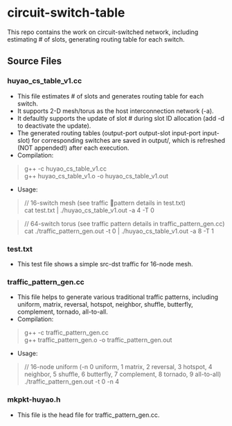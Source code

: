 # circuit-switch-table
This repo contains the work on circuit-switched network, including estimating # of slots, generating routing table for each switch.
## Source Files
### huyao_cs_table_v1.cc
* This file estimates # of slots and generates routing table for each switch.
* It supports 2-D mesh/torus as the host interconnection network (-a).
* It defaultly supports the update of slot # during slot ID allocation (add -d to deactivate the update).
* The generated routing tables (output-port output-slot input-port input-slot) for corresponding switches are saved in output/, which is refreshed (NOT appended!) after each execution.
* Compilation:
> g++ -c huyao_cs_table_v1.cc  
> g++ huyao_cs_table_v1.o -o huyao_cs_table_v1.out
* Usage: 
> // 16-switch mesh (see traffic pattern details in test.txt)  
> cat test.txt | ./huyao_cs_table_v1.out -a 4 -T 0 

> // 64-switch torus (see traffic pattern details in traffic_pattern_gen.cc)  
> cat ./traffic_pattern_gen.out -t 0 | ./huyao_cs_table_v1.out -a 8 -T 1
### test.txt
* This test file shows a simple src-dst traffic for 16-node mesh.
### traffic_pattern_gen.cc
* This file helps to generate various traditional traffic patterns, including uniform, matrix, reversal, hotspot, neighbor, shuffle, butterfly, complement, tornado, all-to-all.
* Compilation:
> g++ -c traffic_pattern_gen.cc  
> g++ traffic_pattern_gen.o -o traffic_pattern_gen.out
* Usage:
> // 16-node uniform (-n 0 uniform, 1 matrix, 2 reversal, 3 hotspot, 4 neighbor, 5 shuffle, 6 butterfly, 7 complement, 8 tornado, 9 all-to-all)  
> ./traffic_pattern_gen.out -t 0 -n 4
### mkpkt-huyao.h
* This file is the head file for traffic_pattern_gen.cc.